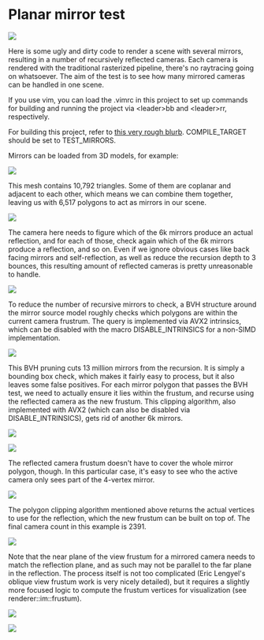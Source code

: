 # Planar mirror test

![](summary.gif)

Here is some ugly and dirty code to render a scene with several mirrors, resulting in a number of recursively reflected cameras. Each camera is rendered with the traditional rasterized pipeline, there's no raytracing going on whatsoever. The aim of the test is to see how many mirrored cameras can be handled in one scene.

If you use vim, you can load the .vimrc in this project to set up commands for building and running the project via \<leader>bb and \<leader>rr, respectively.

For building this project, refer to [this very rough blurb](../../README.md). COMPILE_TARGET should be set to TEST_MIRRORS.

Mirrors can be loaded from 3D models, for example:

![](mirrors_breakdown_7.jpg)

This mesh contains 10,792 triangles. Some of them are coplanar and adjacent to each other, which means we can combine them together, leaving us with 6,517 polygons to act as mirrors in our scene.

![](mirrors_breakdown_0.jpg)

The camera here needs to figure which of the 6k mirrors produce an actual reflection, and for each of those, check again which of the 6k mirrors produce a reflection, and so on. Even if we ignore obvious cases like back facing mirrors and self-reflection, as well as reduce the recursion depth to 3 bounces, this resulting amount of reflected cameras is pretty unreasonable to handle.

![](mirrors_breakdown_1.jpg)

 To reduce the number of recursive mirrors to check, a BVH structure around the mirror source model roughly checks which polygons are within the current camera frustrum. The query is implemented via AVX2 intrinsics, which can be disabled with the macro DISABLE_INTRINSICS for a non-SIMD implementation.

![](mirrors_breakdown_2.jpg)

This BVH pruning cuts 13 million mirrors from the recursion. It is simply a bounding box check, which makes it fairly easy to process, but it also leaves some false positives. For each mirror polygon that passes the BVH test, we need to actually ensure it lies within the frustum, and recurse using the reflected camera as the new frustum. This clipping algorithm, also implemented with AVX2 (which can also be disabled via DISABLE_INTRINSICS), gets rid of another 6k mirrors.

![](mirrors_breakdown_3.jpg)

![](mirrors_breakdown_4.jpg)

The reflected camera frustum doesn't have to cover the whole mirror polygon, though. In this particular case, it's easy to see who the active camera only sees part of the 4-vertex mirror.

![](mirrors_breakdown_5.jpg)

The polygon clipping algorithm mentioned above returns the actual vertices to use for the reflection, which the new frustum can be built on top of. The final camera count in this example is 2391.

![](mirrors_breakdown_6.jpg)

 Note that the near plane of the view frustum for a mirrored camera needs to match the reflection plane, and as such may not be parallel to the far plane in the reflection. The process itself is not too complicated (Eric Lengyel's oblique view frustum work is very nicely detailed), but it requires a slightly more focused logic to compute the frustum vertices for visualization (see renderer::im::frustum).
 
![](mirrors_breakdown_8.jpg)

![](mirrors_breakdown_9.jpg)